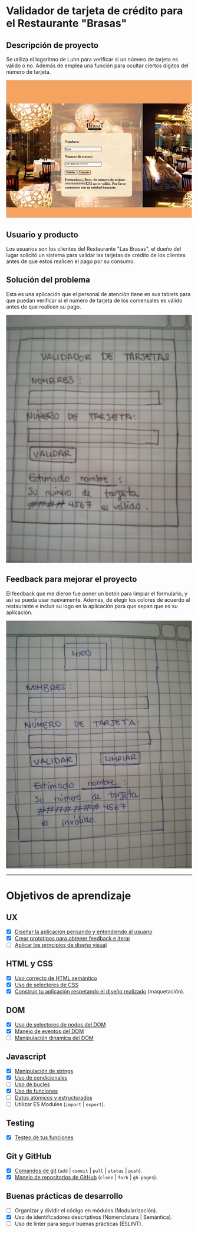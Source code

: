 # Validador de tarjeta de crédito para el Restaurante "Brasas"
## Descripción de proyecto
Se utiliza el logaritmo de Luhn para verificar si un número de tarjeta es válido o no. Además de emplea una función para ocultar ciertos dígitos del número de tarjeta.

  ![Con titulo](imagenes-prototipo/imagen-proyecto-tarjeta.jpg "Imagen final de proyecto")

## Usuario y producto
Los usuarios son los clientes del Restaurante "Las Brasas", el dueño del lugar solicitó un sistema para validar las tarjetas de crédito de los clientes antes de que estos realicen el pago por su consumo.

## Solución del problema
Esta es una aplicación que el personal de atención tiene en sus tablets para que puedan verificar si el número de tarjeta de los comensales es válido antes de que realicen su pago.

  ![Con titulo](imagenes-prototipo/primer-prototipo-tarjeta.jpeg "Primer prototipo en papel")

## Feedback para mejorar el proyecto
El feedback que me dieron fue poner un botón para limpiar el formulario, y así se pueda usar nuevamente. Además, de elegir los colores de acuerdo al restaurante e incluir su logo en la aplicación para que sepan que es su aplicación.

  ![Con titulo](imagenes-prototipo/prototipo-tarjeta-borrador.jpeg "Imagen de prototipo final")

***
# Objetivos de aprendizaje

## UX

* [x] [Diseñar la aplicación pensando y entendiendo al usuario](https://lms.laboratoria.la/cohorts/lim-2020-01-bc-core-lim012/courses/intro-ux/01-el-proceso-de-diseno/00-el-proceso-de-diseno)
* [x] [Crear prototipos para obtener feedback e iterar](https://lms.laboratoria.la/cohorts/lim-2020-01-bc-core-lim012/courses/product-design/00-sketching/00-sketching)
* [ ] [Aplicar los principios de diseño visual](https://lms.laboratoria.la/cohorts/lim-2020-01-bc-core-lim012/courses/product-design/01-visual-design/01-visual-design-basics)

## HTML y CSS

* [x] [Uso correcto de HTML semántico](https://developer.mozilla.org/en-US/docs/Glossary/Semantics#Semantics_in_HTML)
* [x] [Uso de selectores de CSS](https://developer.mozilla.org/es/docs/Web/CSS/Selectores_CSS)
* [x] [Construir tu aplicación respetando el diseño realizado](https://lms.laboratoria.la/cohorts/lim-2020-01-bc-core-lim012/courses/css/01-css/02-boxmodel-and-display) (maquetación).

## DOM

* [x] [Uso de selectores de nodos del DOM](https://lms.laboratoria.la/cohorts/lim-2020-01-bc-core-lim012/courses/browser/02-dom/03-1-dom-methods-selection)
* [x] [Manejo de eventos del DOM](https://lms.laboratoria.la/cohorts/lim-2020-01-bc-core-lim012/courses/browser/02-dom/04-events)
* [ ] [Manipulación dinámica del DOM](https://developer.mozilla.org/es/docs/Referencia_DOM_de_Gecko/Introducci%C3%B3n)

## Javascript

* [x] [Manipulación de strings](https://lms.laboratoria.la/cohorts/lim-2020-01-bc-core-lim012/courses/javascript/06-strings/01-strings)
* [x] [Uso de condicionales](https://lms.laboratoria.la/cohorts/lim-2020-01-bc-core-lim012/courses/javascript/02-flow-control/01-conditionals-and-loops)
* [ ] [Uso de bucles](https://lms.laboratoria.la/cohorts/lim-2020-01-bc-core-lim012/courses/javascript/02-flow-control/02-loops)
* [x] [Uso de funciones](https://lms.laboratoria.la/cohorts/lim-2019-09-bc-core-lim011/courses/javascript/02-flow-control/03-functions)
* [ ] [Datos atómicos y estructurados](https://www.todojs.com/tipos-datos-javascript-es6/)
* [ ] Utilizar ES Modules (`import` | `export`).

## Testing

* [x] [Testeo de tus funciones](https://jestjs.io/docs/es-ES/getting-started)

## Git y GitHub

* [x] [Comandos de git](https://lms.laboratoria.la/cohorts/lim-2019-09-bc-core-lim011/courses/scm/01-git/04-commands)
  (`add` | `commit` | `pull` | `status` | `push`).
* [x] [Manejo de repositorios de GitHub](https://lms.laboratoria.la/cohorts/lim-2019-09-bc-core-lim011/courses/scm/02-github/01-github)  (`clone` | `fork` | `gh-pages`).

## Buenas prácticas de desarrollo

* [ ] Organizar y dividir el código en módulos (Modularización).
* [x] Uso de identificadores descriptivos (Nomenclatura | Semántica).
* [ ] Uso de linter para seguir buenas prácticas (ESLINT).
